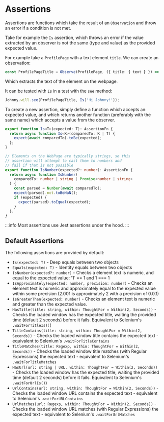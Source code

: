 # Assertions

Assertions are functions which take the result of an `Observation` and
throw an error if a condition is not met.

Take for example the `Is` assertion, which throws an error if the value
extracted by an observer is not the same (type and value) as the provided
expected value.

For example take a `ProfilePage` with a text element `title`.
We can create an observation:

```ts
const ProfilePageTitle = Observe(ProfilePage, ({ title: { text } }) => text);
```

Which extracts the text of the element on the webpage.

It can be tested with `Is` in a test with the `see` method:

```ts
Johnny.will.see(ProfilePageTitle, Is('Hi Johnny!'));
```

To create a new assertion, simply define a function which accepts an expected value, and which returns another function (preferably with the same name) which
accepts a value from the observer.

```ts title='Provided Assertions'
export function Is<T>(expected: T): AssertionFn {
  return async function Is<K>(comparedTo: K | T) {
    expect(await comparedTo).toBe(expected);
  };
}

// Elements on the WebPage are typically strings, so this
// assertion will attempt to cast them to numbers and
// fail if that is not possible
export function IsNumber(expected?: number): AssertionFn {
  return async function IsNumber(
    comparedTo: number | string | Promise<number | string>
  ) {
    const parsed = Number(await comparedTo);
    expect(parsed).not.toBeNaN();
    if (expected) {
      expect(parsed).toEqual(expected);
    }
  };
}
```

:::info
Most assertions use Jest assertions under the hood.
:::

## Default Assertions

The following assertions are provided by default:

- `Is(expected: T)` - Deep equals between two objects
- `Equals(expected: T)` - Identity equals between two objects
- `IsNumber(expected?: number)` - Checks a element text is numeric, and equal to the expected value: '1' == 1 and 1 === 1
- `IsApproximately(expected: number, precision: number)` - Checks an element text is numeric and approximately equal to the expected value within some precision (2.001 is approximately 2 with a precision of 0.0.1)
- `IsGreaterThan(expected: number)` - Checks an element text is numeric and greater than the expected value.
- `HasTitle(title: string, within: ThoughtFor = Within(2, Seconds))` - Checks the loaded window has the expected title, waiting the provided time (default 2 seconds) before it fails. Equivalent to Selenium's `.waitForTitleIs()`)
- `TitleContains(title: string, within: ThoughtFor = Within(2, Seconds))` - Checks the loaded window title contains the expected text - equivalent to Selenium's `.waitForTitleContains`
- `TitleMatches(title: Regexp, within: ThoughtFor = Within(2, Seconds))` - Checks the loaded window title matches (with Regular Expressions) the expected text - equivalent to Selenium's `.waitForTitleMatches`
- `HasUrl(url: string | URL, within: ThoughtFor = Within(2, Seconds))` - Checks the loaded window has the expected title, waiting the provided time (default 2 seconds) before it fails. Equivalent to Selenium's `.waitForUrlIs()`)
- `UrlContains(url: string, within: ThoughtFor = Within(2, Seconds))` - Checks the loaded window URL contains the expected text - equivalent to Selenium's `.waitForURLContains`
- `UrlMatches(url: Regexp, within: ThoughtFor = Within(2, Seconds))` - Checks the loaded window URL matches (with Regular Expressions) the expected text - equivalent to Selenium's `.waitForUrlMatches`
